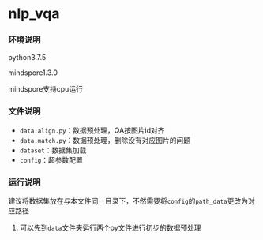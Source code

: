 # nlp_vqa
### 环境说明

python3.7.5

mindspore1.3.0

mindspore支持cpu运行

### 文件说明
+ `data.align.py`：数据预处理，QA按图片id对齐
+ `data.match.py`：数据预处理，删除没有对应图片的问题
+ `dataset`：数据集加载
+ `config`：超参数配置

### 运行说明
建议将数据集放在与本文件同一目录下，不然需要将`config`的`path_data`更改为对应路径
1. 可以先到`data`文件夹运行两个py文件进行初步的数据预处理
